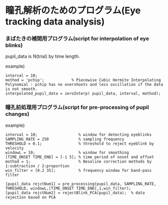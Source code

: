 
# 瞳孔解析のためのプログラム(Eye tracking data analysis)

### まばたきの補間用プログラム(script for interpolation of eye blinks)


pupil_data is N(trial) by time length.


example)

```
interval = 10;
mothod = 'pchip';            % Piecewise Cubic Hermite Interpolating Polynomial : pchip has no overshoots and less oscillation if the data is not smooth.
interpolated_pupil_data = zeroInterp( pupil_data, interval, mothod);
```

### 瞳孔前処理用プログラム(script for pre-processing of pupil changes)


example)
```
interval = 10;                  % window for detecting eyeblinks
SAMPLING_RATE = 250             % sampling frequency
THRESHOLD = 0.1;                % threshold to reject eyeblink by velocity 
windowL = 10;                   % window for smoothing
[TIME_ONSET TIME_END] = [-1 5]; % time period of onset and offset
mothod = 1;                     % Besaline correction methods by 1:subtraction / 2:proportion
win_filter = [0.2 35];          % frequency window for band-pass filter

[pupil_data rejctNum1] = pre_processing(pupil_data, SAMPLING_RATE, THRESHOLD, windowL,[TIME_ONSET TIME_END],1,win_filter);
[pupil_data rejctNum2] = rejectBlink_PCA(pupil_data);  % data rejection based on PCA

```

